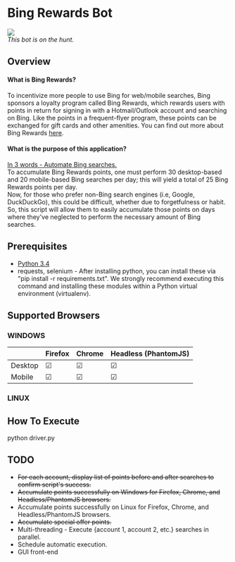 # Bing Rewards Bot
<img src="http://www.casinoaffiliateprograms.com/blog/wp-content/uploads/2012/04/bingbot.jpg" />
<br><I> This bot is on the hunt. </I>

## Overview
#### What is Bing Rewards?
To incentivize more people to use Bing for web/mobile searches, Bing sponsors a loyalty program called Bing Rewards, which rewards users with points in return for signing in with a Hotmail/Outlook account and searching on Bing. Like the points in a frequent-flyer program, these points can be exchanged for gift cards and other amenities.
You can find out more about Bing Rewards <a href="http://www.bing.com/explore/rewards-g?FORM=MM0AQY&PUBL=GOOGLE&CREA=MM0AQY&ef_id=VX4fUwAAAFCA2Zp7:20150615004155:s">here</a>.

#### What is the purpose of this application?
<u>In 3 words - Automate Bing searches.</u> <br>
To accumulate Bing Rewards points, one must perform 30 desktop-based and 20 mobile-based Bing searches per day; this will yield a total of 25 Bing Rewards points per day. <br>
Now, for those who prefer non-Bing search engines (i.e, Google, DuckDuckGo), this could be difficult, whether due to forgetfulness or habit. So, this script will allow them to easily accumulate those points on days where they've neglected to perform the necessary amount of Bing searches.

## Prerequisites
* <a href="https://www.python.org/ftp/python/3.4.3/python-3.4.3.msi">Python 3.4</a>
* requests, selenium - After installing python, you can install these via "pip install -r requirements.txt". We strongly recommend executing this command and installing these modules within a Python virtual environment (virtualenv).

## Supported Browsers
### WINDOWS

|         | Firefox   | Chrome    | Headless (PhantomJS) |
| ------- | --------- | --------- | -------------------- |
| Desktop | &#9745;   | &#9745;   | &#9745;              |
| Mobile  | &#9745;   | &#9745;   | &#9745;              |

### LINUX

## How To Execute
python driver.py

## TODO
* ~~For each account, display list of points before and after searches to confirm script's success.~~
* ~~Accumulate points successfully on Windows for Firefox, Chrome, and Headless/PhantomJS browsers.~~
* Accumulate points successfully on Linux for Firefox, Chrome, and Headless/PhantomJS browsers.
* ~~Accumulate special offer points.~~
* Multi-threading - Execute {account 1, account 2, etc.} searches in parallel.
* Schedule automatic execution.
* GUI front-end